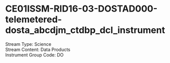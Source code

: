 # CE01ISSM-RID16-03-DOSTAD000-telemetered-dosta_abcdjm_ctdbp_dcl_instrument

Stream Type: Science<br>
Stream Content: Data Products<br>
Instrument Group Code: DO<br>
